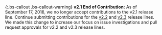 {:.bs-callout .bs-callout-warning}
**v2.1 End of Contribution:**
As of September 17, 2018, we no longer accept contributions to the v2.1 release line. Continue submitting  contributions for the [v2.2]({{site.baseurl}}/guides/v2.2/contributor-guide/contributing.html) and [v2.3]({{site.baseurl}}/guides/v2.3/contributor-guide/contributing.html) release lines. We made this change to increase our focus on issue investigations and pull request approvals for v2.2 and v2.3 release lines.
